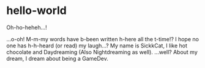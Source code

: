 # hello-world
Oh-ho-heheh...!

...o-oh! M-m-my words have b-been written h-here all the t-time!? I hope no one has h-h-heard (or read) my laugh...?
My name is SickkCat, I like hot chocolate and Daydreaming (Also Nightdreaming as well).
...well? About my dream, I dream about being a GameDev.
